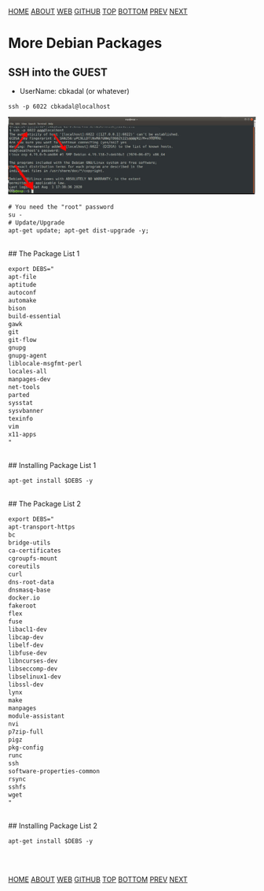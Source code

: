 ---
---

[HOME](index.md)
[ABOUT](README.md)
[WEB](https://osp4diss.vlsm.org/)
[GITHUB](/https://github.com/os2xx/osp4diss)
[TOP](#)
[BOTTOM](#endofpage)
[PREV](UpdateDebian.md)
[NEXT](Welcome2GNULinux.md)

# More Debian Packages

## SSH into the GUEST

* UserName: cbkadal (or whatever)

```
ssh -p 6022 cbkadal@localhost

```

<img src="pictures/H-OSP-08.jpg"  width="960">

```
# You need the "root" password
su -
# Update/Upgrade
apt-get update; apt-get dist-upgrade -y;

```
<br>
## The Package List 1

```
export DEBS="
apt-file
aptitude
autoconf
automake
bison
build-essential
gawk
git
git-flow
gnupg
gnupg-agent
liblocale-msgfmt-perl
locales-all
manpages-dev
net-tools
parted
sysstat
sysvbanner
texinfo
vim
x11-apps
"

```
<br>
## Installing Package List 1

```
apt-get install $DEBS -y

```


<br>
## The Package List 2

```
export DEBS="
apt-transport-https
bc
bridge-utils
ca-certificates
cgroupfs-mount
coreutils
curl
dns-root-data
dnsmasq-base
docker.io
fakeroot
flex
fuse 
libacl1-dev
libcap-dev
libelf-dev
libfuse-dev
libncurses-dev
libseccomp-dev
libselinux1-dev
libssl-dev
lynx
make
manpages
module-assistant
nvi
p7zip-full
pigz
pkg-config
runc
ssh
software-properties-common
rsync
sshfs
wget
"

```



<br>
## Installing Package List 2

```
apt-get install $DEBS -y

```

<br id="endofpage"><br>

[HOME](index.md)
[ABOUT](README.md)
[WEB](https://osp4diss.vlsm.org/)
[GITHUB](/https://github.com/os2xx/osp4diss)
[TOP](#)
[BOTTOM](#endofpage)
[PREV](UpdateDebian.md)
[NEXT](Welcome2GNULinux.md)
<br>

